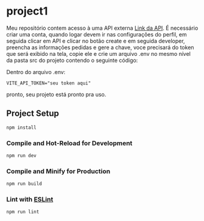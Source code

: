# project1

Meu repositório contem acesso à uma API externa [Link da API](https://www.themoviedb.org/).
É necessário criar uma conta, quando logar devem ir nas configurações do perfil, em seguida clicar em API e clicar no botão create e em seguida developer, preencha as informações pedidas e gere a chave, voce precisará do token que será exibido na tela, copie ele e crie um arquivo .env no mesmo nível da pasta src do projeto contendo o seguinte código:

Dentro do arquivo .env:
```
VITE_API_TOKEN="seu token aqui"
```
pronto, seu projeto está pronto pra uso.

## Project Setup

```sh
npm install
```

### Compile and Hot-Reload for Development

```sh
npm run dev
```

### Compile and Minify for Production

```sh
npm run build
```

### Lint with [ESLint](https://eslint.org/)

```sh
npm run lint
```

